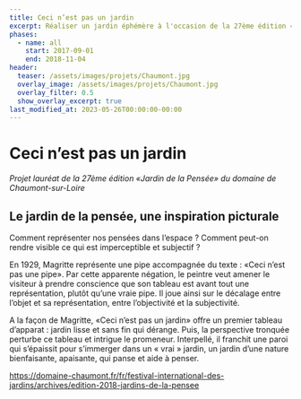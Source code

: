 ```yaml
---
title: Ceci n’est pas un jardin
excerpt: Réaliser un jardin éphémère à l'occasion de la 27ème édition «Jardin de la Pensée» du domaine de Chaumont-sur-Loire
phases:
  - name: all
    start: 2017-09-01
    end: 2018-11-04
header:
  teaser: /assets/images/projets/Chaumont.jpg
  overlay_image: /assets/images/projets/Chaumont.jpg
  overlay_filter: 0.5
  show_overlay_excerpt: true
last_modified_at: 2023-05-26T00:00:00-00:00
---
```

# Ceci n’est pas un jardin
_Projet lauréat de la 27ème édition «Jardin de la Pensée» du domaine de Chaumont-sur-Loire_

## Le jardin de la pensée, une inspiration picturale  

Comment représenter nos pensées dans l’espace ? Comment peut-on rendre visible ce qui est imperceptible et subjectif ?

En 1929, Magritte représente une pipe accompagnée du texte : «Ceci n’est pas une pipe». Par cette apparente négation, le peintre veut amener le visiteur à prendre conscience que son tableau est avant tout une représentation, plutôt qu’une vraie pipe. Il joue ainsi sur le décalage entre l’objet et sa représentation, entre l’objectivité et la subjectivité.

A la façon de Magritte, «Ceci n’est pas un jardin» offre un premier tableau d’apparat : jardin lisse et sans fin qui dérange. Puis, la perspective tronquée perturbe ce tableau et intrigue le promeneur. Interpellé, il franchit une paroi qui s’épaissit pour s’immerger dans un « vrai » jardin, un jardin d’une nature bienfaisante, apaisante, qui panse et aide à penser.

https://domaine-chaumont.fr/fr/festival-international-des-jardins/archives/edition-2018-jardins-de-la-pensee
